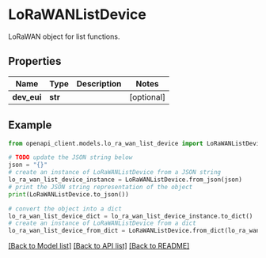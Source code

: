 # LoRaWANListDevice

LoRaWAN object for list functions.

## Properties

Name | Type | Description | Notes
------------ | ------------- | ------------- | -------------
**dev_eui** | **str** |  | [optional] 

## Example

```python
from openapi_client.models.lo_ra_wan_list_device import LoRaWANListDevice

# TODO update the JSON string below
json = "{}"
# create an instance of LoRaWANListDevice from a JSON string
lo_ra_wan_list_device_instance = LoRaWANListDevice.from_json(json)
# print the JSON string representation of the object
print(LoRaWANListDevice.to_json())

# convert the object into a dict
lo_ra_wan_list_device_dict = lo_ra_wan_list_device_instance.to_dict()
# create an instance of LoRaWANListDevice from a dict
lo_ra_wan_list_device_from_dict = LoRaWANListDevice.from_dict(lo_ra_wan_list_device_dict)
```
[[Back to Model list]](../README.md#documentation-for-models) [[Back to API list]](../README.md#documentation-for-api-endpoints) [[Back to README]](../README.md)


